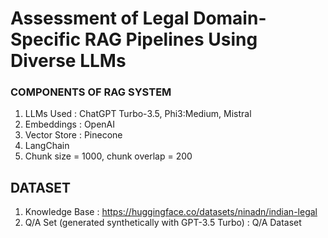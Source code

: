 #  Assessment of Legal Domain-Specific RAG Pipelines Using Diverse LLMs

### COMPONENTS OF RAG SYSTEM

1. LLMs Used : ChatGPT Turbo-3.5,  Phi3:Medium, Mistral
2. Embeddings : OpenAI
3. Vector Store : Pinecone
4. LangChain
5. Chunk size = 1000, chunk overlap = 200

## DATASET

1. Knowledge Base : https://huggingface.co/datasets/ninadn/indian-legal
2. Q/A Set (generated synthetically with GPT-3.5 Turbo) : Q/A Dataset 

